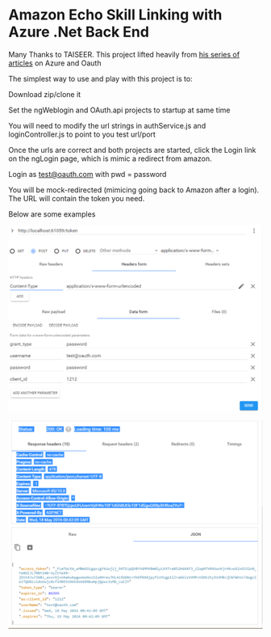 # Amazon Echo Skill Linking with Azure .Net Back End

Many Thanks to TAISEER.  This project lifted heavily from [his series of articles](http://bitoftech.net/2014/07/16/enable-oauth-refresh-tokens-angularjs-app-using-asp-net-web-api-2-owin/) on Azure and Oauth

The simplest way to use and play with this project is to:

Download zip/clone it

Set the ngWeblogin and OAuth.api projects to startup at same time

You will need to modify the url strings in authService.js and loginController.js to point to you test url/port

Once the urls are correct and both projects are started, click the Login link on the ngLogin page, which is mimic a redirect from amazon.

Login as test@oauth.com with pwd = password

You will be mock-redirected (mimicing going back to Amazon after a login).  The URL will contain the token you need.

Below are some examples

![alt text](OAuth.Models/images/token2.png)

![alt text](OAuth.Models/images/token1.png)





